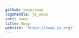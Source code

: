 ```yaml
---
github: swup/swup
logohandle: js_swup
sort: swup
title: Swup
website: 'https://swup.js.org/'
---
```

